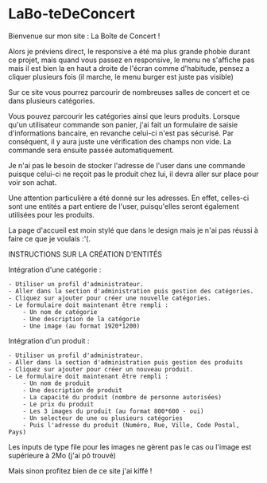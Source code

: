 # LaBo-teDeConcert

Bienvenue sur mon site : La Boîte de Concert !

Alors je préviens direct, le responsive a été ma plus grande phobie durant ce projet, mais quand vous passez en responsive, le menu ne s'affiche pas mais il est bien la en haut a droite de l'écran comme d'habitude, pensez a cliquer plusieurs fois (il marche, le menu burger est juste pas visible) 

Sur ce site vous pourrez parcourir de nombreuses salles de concert et ce dans plusieurs catégories.

Vous pouvez parcourir les catégories ainsi que leurs produits.
Lorsque qu'un utilisateur commande son panier, j'ai fait un formulaire de saisie d'informations bancaire, en revanche celui-ci n'est pas sécurisé.
Par conséquent, il y aura juste une vérification des champs non vide. La commande sera ensuite passée automatiquement.

Je n'ai pas le besoin de stocker l'adresse de l'user dans une commande puisque celui-ci ne reçoit pas le produit chez lui, il devra aller sur place pour voir son achat.

Une attention particulière a été donné sur les adresses. En effet, celles-ci sont une entités a part entiere de l'user, puisqu'elles seront également utilisées pour les produits.

La page d'accueil est moin stylé que dans le design mais je n'ai pas réussi à faire ce que je voulais :'(.

INSTRUCTIONS SUR LA CRÉATION D'ENTITÉS

Intégration d'une catégorie :
  
    - Utiliser un profil d'administrateur.
    - Aller dans la section d'administration puis gestion des catégories.
    - Cliquez sur ajouter pour créer une nouvelle catégories.
    - Le formulaire doit maintenant être rempli :
        - Un nom de catégorie
        - Une description de la catégorie
        - Une image (au format 1920*1200)
        
  Intégration d'un produit :
   
    - Utiliser un profil d'administrateur.
    - Aller dans la section d'administration puis gestion des produits
    - Cliquez sur ajouter pour créer un nouveau produit.
    - Le formulaire doit maintenant être rempli :
        - Un nom de produit
        - Une description de produit
        - La capacité du produit (nombre de personne autorisées)
        - Le prix du produit
        - Les 3 images du produit (au format 800*600 - oui)
        - Un selecteur de une ou plusieurs catégories
        - Puis l'adresse du produit (Numéro, Rue, Ville, Code Postal, Pays)
        
Les inputs de type file pour les images ne gèrent pas le cas ou l'image est supérieure à 2Mo (j'ai pô trouvé)

Mais sinon profitez bien de ce site j'ai kiffé !
       
